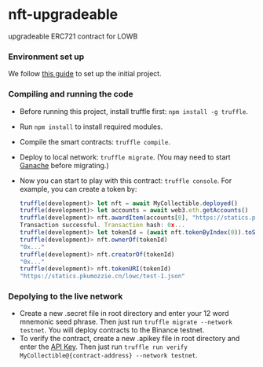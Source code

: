 # nft-upgradeable
upgradeable ERC721 contract for LOWB

### Environment set up

We follow [this guide](https://forum.openzeppelin.com/t/openzeppelin-upgrades-step-by-step-tutorial-for-truffle/3579) to set up the initial project.

### Compiling and running the code
- Before running this project, install truffle first: `npm install -g truffle`.

- Run `npm install` to install required modules.

- Compile the smart contracts: `truffle compile`.

- Deploy to local network: `truffle migrate`. (You may need to start [Ganache](https://www.trufflesuite.com/ganache) before migrating.)

- Now you can start to play with this contract: `truffle console`. For example, you can create a token by:

  ```javascript
  truffle(development)> let nft = await MyCollectible.deployed()
  truffle(development)> let accounts = await web3.eth.getAccounts()
  truffle(development)> nft.awardItem(accounts[0], "https://statics.pkumozzie.cn/lowc/test-1.json")
  Transaction successful. Transaction hash: 0x...
  truffle(development)> let tokenId = (await nft.tokenByIndex(0)).toString()
  truffle(development)> nft.ownerOf(tokenId)
  "0x..."
  truffle(development)> nft.creatorOf(tokenId)
  "0x..."
  truffle(development)> nft.tokenURI(tokenId)
  "https://statics.pkumozzie.cn/lowc/test-1.json"
  ```
### Depolying to the live network

- Create a new .secret file in root directory and enter your 12 word mnemonic seed phrase. Then just run `truffle migrate --network testnet`. You will deploy contracts to the Binance testnet.
- To verify the contract, create a new .apikey file in root directory and enter the [API Key](https://bscscan.com/myapikey). Then just run `truffle run verify MyCollectible@{contract-address} --network testnet`.